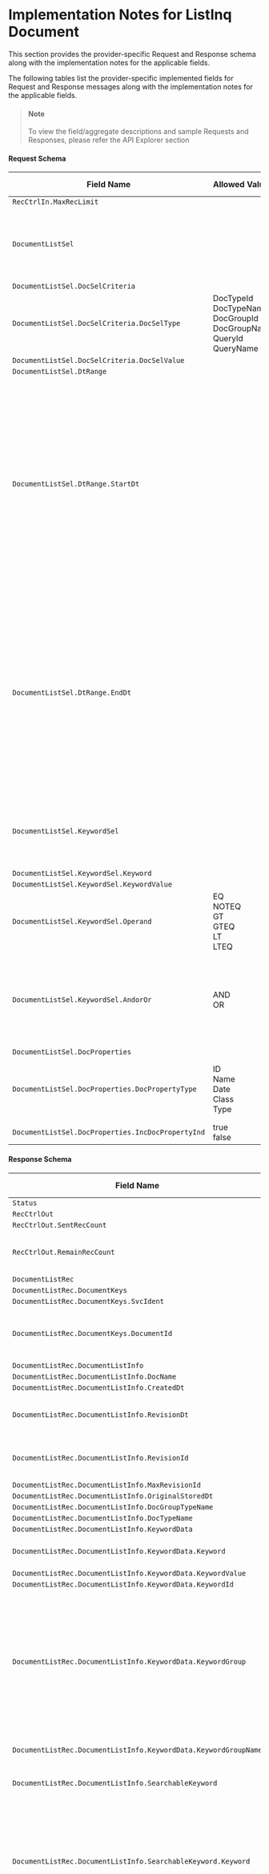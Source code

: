 # Implementation Notes for ListInq Document
This section provides the provider-specific Request and Response schema along with the implementation notes for the applicable fields.
<!-- 
type: tab 
titles: Director, Nautilus 
-->


The following tables list the provider-specific implemented fields for Request and Response messages along with the implementation notes for the applicable fields. 


<!-- theme: info -->
> #### Note
> 
> To view the field/aggregate descriptions and sample Requests and Responses, please refer the API Explorer section


#### Request Schema
|Field Name|Allowed Values|Implementation Note|
|----|----|----|
|`RecCtrlIn.MaxRecLimit`||  |
|`DocumentListSel`||The aggregate specifies search criteria to retrieve documents. DocumentKeys or DocSelCriteria aggregate is used.|
|`DocumentListSel.DocSelCriteria`||  |
|`DocumentListSel.DocSelCriteria.DocSelType`|DocTypeId<br>DocTypeName<br>DocGroupId<br>DocGroupName<br>QueryId<br>QueryName|Documents can be searched by document Identifier, Type, Group or Query.|
|`DocumentListSel.DocSelCriteria.DocSelValue`||  |
|`DocumentListSel.DtRange`||  |
|`DocumentListSel.DtRange.StartDt`||Field refers to the start date from which the documents are to be fetched.<br>Date of the document should be within the DtRange specified.<br>If DtRange aggregate is used as search criteria, StartDt should be sent in YYYY-MM-DDThh:mm:ss.SSS format else, ESF returns an 'Internal System Error'.|
|`DocumentListSel.DtRange.EndDt`||Field refers to the end date up to which the documents are to be fetched. Date of the document should be within the DtRange specified.<br>If DtRange aggregate is used as search criteria, EndDt should be sent in YYYY-MM-DDThh:mm:ss.SSS format else, ESF returns an 'Internal System Error'.|
|`DocumentListSel.KeywordSel`||Used to retrieve documents using a keyword or logical combination of keywords as a condition.|
|`DocumentListSel.KeywordSel.Keyword`||  |
|`DocumentListSel.KeywordSel.KeywordValue`||  |
|`DocumentListSel.KeywordSel.Operand`|EQ<br>NOTEQ<br>GT<br>GTEQ<br>LT<br>LTEQ|  |
|`DocumentListSel.KeywordSel.AndorOr`|AND<br>OR|Value of this field is used to chain multiple condition nodes together. If value is not provided, by default, AND is used as connector.|
|`DocumentListSel.DocProperties`||  |
|`DocumentListSel.DocProperties.DocPropertyType`|ID<br>Name<br>Date<br>Class<br>Type|Used to specify the type of document property to be returned in response.|
|`DocumentListSel.DocProperties.IncDocPropertyInd`|true<br>false|  |
#### Response Schema
|Field Name|Allowed Values|Implementation Note|
|----|----|----|
|`Status`||  |
|`RecCtrlOut`||  |
|`RecCtrlOut.SentRecCount`||  |
|`RecCtrlOut.RemainRecCount`||Field refers to the documents present in the director for the search criteria.|
|`DocumentListRec`||  |
|`DocumentListRec.DocumentKeys`||  |
|`DocumentListRec.DocumentKeys.SvcIdent`||  |
|`DocumentListRec.DocumentKeys.DocumentId`||DocumentId is returned in response for documents that match request constraints/conditions.|
|`DocumentListRec.DocumentListInfo`||  |
|`DocumentListRec.DocumentListInfo.DocName`||  |
|`DocumentListRec.DocumentListInfo.CreatedDt`||  |
|`DocumentListRec.DocumentListInfo.RevisionDt`||If the document is not revised, date in this field matches the CreatedDt.|
|`DocumentListRec.DocumentListInfo.RevisionId`||Field refers to the identifier of document revision, requested in the director system.|
|`DocumentListRec.DocumentListInfo.MaxRevisionId`||  |
|`DocumentListRec.DocumentListInfo.OriginalStoredDt`||  |
|`DocumentListRec.DocumentListInfo.DocGroupTypeName`||  |
|`DocumentListRec.DocumentListInfo.DocTypeName`||  |
|`DocumentListRec.DocumentListInfo.KeywordData`||  |
|`DocumentListRec.DocumentListInfo.KeywordData.Keyword`||Used to specify the name of the OnBase (Director) keyword.|
|`DocumentListRec.DocumentListInfo.KeywordData.KeywordValue`||  |
|`DocumentListRec.DocumentListInfo.KeywordData.KeywordId`||  |
|`DocumentListRec.DocumentListInfo.KeywordData.KeywordGroup`||If KeywordType is part of KeywordGroup, field indicates the ID of OnBase keyword type group to which keyword belongs. Value of this field is returned in response if Group= '0' is requested and keyword belongs to Keywordgroup. If Group = '1' then, field is optional.|
|`DocumentListRec.DocumentListInfo.KeywordData.KeywordGroupName`||Field is optional if Group = '1' is requested.|
|`DocumentListRec.DocumentListInfo.SearchableKeyword`||The aggregate returns the searchable keywords.|
|`DocumentListRec.DocumentListInfo.SearchableKeyword.Keyword`||Field refers to value of keyword used to search document.<br>Example (DocumentInquiry response):<br><Field Type="Data" Searchable="1">Check Amount</Field><br>Keyword in EFX is mapped as 'Check Amount'.<br>SearchFlag in EFX is mapped as 'true' |
|`DocumentListRec.DocumentListInfo.SearchableKeyword.SearchFlag`|true<br>false|Field refers to searchable keyword name for keyword present within document. Value for this field is returned if, value for Fields attribute is sent as '1' in RequestMetaData tag in request.|
|`DocumentListRec.DocumentListInfo.BatchNum`||  |
|`DocumentListRec.DocumentListInfo.TotalPageNum`||Field refers to the total number of pages in the document returned.|
|`DocumentListRec.DocumentStatus`||  |
|`DocumentListRec.DocumentStatus.DocumentStatusCode`|Valid|Document status code is 'Valid'.|
|`DocumentListRec.DocumentStatus.EffDt`||Field contains current server date.|
<!-- type: tab -->

The following tables list the provider-specific implemented fields for Request and Response messages along with the implementation notes for the applicable fields. 


<!-- theme: info -->
> #### Note
> 
> To view the field/aggregate descriptions and sample Requests and Responses, please refer the API Explorer section


#### Request Schema
|Field Name|Allowed Values|Implementation Note|
|----|----|----|
|`RecCtrlIn.MaxRecLimit`||  |
|`DocumentListSel`||The aggregate specifies search criteria to retrieve documents. DocumentKeys or DocSelCriteria aggregate is used.|
|`DocumentListSel.DocSelCriteria`||  |
|`DocumentListSel.DocSelCriteria.DocSelType`|DocTypeId<br>DocTypeName<br>DocGroupId<br>DocGroupName<br>QueryId<br>QueryName|Documents can be searched by document Identifier, Type, Group or Query.|
|`DocumentListSel.DocSelCriteria.DocSelValue`||  |
|`DocumentListSel.DtRange`||  |
|`DocumentListSel.DtRange.StartDt`||Field refers to the start date from which the documents are to be fetched.<br>Date of the document should be within the DtRange specified.<br>If DtRange aggregate is used as search criteria, StartDt should be sent in YYYY-MM-DDThh:mm:ss.SSS format else, ESF returns an 'Internal System Error'.|
|`DocumentListSel.DtRange.EndDt`||Field refers to the end date up to which the documents are to be fetched. Date of the document should be within the DtRange specified.<br>If DtRange aggregate is used as search criteria, EndDt should be sent in YYYY-MM-DDThh:mm:ss.SSS format else, ESF returns an 'Internal System Error'.|
|`DocumentListSel.KeywordSel`||Used to retrieve documents using a keyword or logical combination of keywords as a condition.|
|`DocumentListSel.KeywordSel.Keyword`||  |
|`DocumentListSel.KeywordSel.KeywordValue`||  |
|`DocumentListSel.KeywordSel.Operand`|EQ<br>NOTEQ<br>GT<br>GTEQ<br>LT<br>LTEQ|  |
|`DocumentListSel.KeywordSel.AndorOr`|AND<br>OR|Value of this field is used to chain multiple condition nodes together. If value is not provided, by default, AND is used as connector.|
|`DocumentListSel.DocProperties`||  |
|`DocumentListSel.DocProperties.DocPropertyType`|ID<br>Name<br>Date<br>Class<br>Type|Used to specify the type of document property to be returned in response.|
|`DocumentListSel.DocProperties.IncDocPropertyInd`|true<br>false|  |
#### Response Schema
|Field Name|Allowed Values|Implementation Note|
|----|----|----|
|`Status`||  |
|`RecCtrlOut`||  |
|`RecCtrlOut.SentRecCount`||  |
|`RecCtrlOut.RemainRecCount`||Field refers to the documents present in the director for the search criteria.|
|`DocumentListRec`||  |
|`DocumentListRec.DocumentKeys`||  |
|`DocumentListRec.DocumentKeys.SvcIdent`||  |
|`DocumentListRec.DocumentKeys.DocumentId`||DocumentId is returned in response for documents that match request constraints/conditions.|
|`DocumentListRec.DocumentListInfo`||  |
|`DocumentListRec.DocumentListInfo.DocName`||  |
|`DocumentListRec.DocumentListInfo.CreatedDt`||  |
|`DocumentListRec.DocumentListInfo.RevisionDt`||If the document is not revised, date in this field matches the CreatedDt.|
|`DocumentListRec.DocumentListInfo.RevisionId`||Field refers to the identifier of document revision, requested in the director system.|
|`DocumentListRec.DocumentListInfo.MaxRevisionId`||  |
|`DocumentListRec.DocumentListInfo.OriginalStoredDt`||  |
|`DocumentListRec.DocumentListInfo.DocGroupTypeName`||  |
|`DocumentListRec.DocumentListInfo.DocTypeName`||  |
|`DocumentListRec.DocumentListInfo.KeywordData`||  |
|`DocumentListRec.DocumentListInfo.KeywordData.Keyword`||Used to specify the name of the OnBase (Director) keyword.|
|`DocumentListRec.DocumentListInfo.KeywordData.KeywordValue`||  |
|`DocumentListRec.DocumentListInfo.KeywordData.KeywordId`||  |
|`DocumentListRec.DocumentListInfo.KeywordData.KeywordGroup`||If KeywordType is part of KeywordGroup, field indicates the ID of OnBase keyword type group to which keyword belongs. Value of this field is returned in response if Group= '0' is requested and keyword belongs to Keywordgroup. If Group = '1' then, field is optional.|
|`DocumentListRec.DocumentListInfo.KeywordData.KeywordGroupName`||Field is optional if Group = '1' is requested.|
|`DocumentListRec.DocumentListInfo.SearchableKeyword`||The aggregate returns the searchable keywords.|
|`DocumentListRec.DocumentListInfo.SearchableKeyword.Keyword`||Field refers to value of keyword used to search document.<br>Example (DocumentInquiry response):<br><Field Type="Data" Searchable="1">Check Amount</Field><br>Keyword in EFX is mapped as 'Check Amount'.<br>SearchFlag in EFX is mapped as 'true' |
|`DocumentListRec.DocumentListInfo.SearchableKeyword.SearchFlag`|true<br>false|Field refers to searchable keyword name for keyword present within document. Value for this field is returned if, value for Fields attribute is sent as '1' in RequestMetaData tag in request.|
|`DocumentListRec.DocumentListInfo.BatchNum`||  |
|`DocumentListRec.DocumentListInfo.TotalPageNum`||Field refers to the total number of pages in the document returned.|
|`DocumentListRec.DocumentStatus`||  |
|`DocumentListRec.DocumentStatus.DocumentStatusCode`|Valid|Document status code is 'Valid'.|
|`DocumentListRec.DocumentStatus.EffDt`||Field contains current server date.|
<!-- type: tab-end -->
